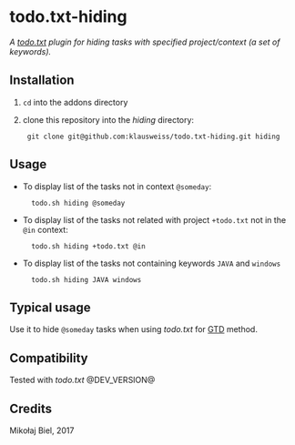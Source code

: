 # todo.txt-hiding

*A [todo.txt](https://github.com/ginatrapani/todo.txt-cli) plugin for hiding tasks with specified project/context (a set of keywords).*

## Installation

1. `cd` into the addons directory
2. clone this repository into the *hiding* directory:

        git clone git@github.com:klausweiss/todo.txt-hiding.git hiding

## Usage

* To display list of the tasks not in context `@someday`:
    
        todo.sh hiding @someday

* To display list of the tasks not related with project `+todo.txt` not in the `@in` context:

        todo.sh hiding +todo.txt @in

* To display list of the tasks not containing keywords `JAVA` and `windows`

        todo.sh hiding JAVA windows

## Typical usage

Use it to hide `@someday` tasks when using _todo.txt_ for [GTD](https://hamberg.no/gtd/) method.

## Compatibility

Tested with *todo.txt* @DEV_VERSION@

## Credits

Mikołaj Biel, 2017
